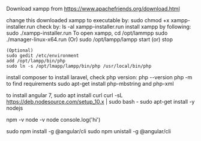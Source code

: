 Download xampp from https://www.apachefriends.org/download.html

change this downloaded xampp to executable by:
	sudo chmod +x xampp-installer.run
check by:
	ls -al xampp-installer.run
install xampp by following:
	sudo ./xampp-installer.run
To open xampp,
 	cd /opt/lammpp
	sudo ./manager-linux-x64.run
(Or)
	sudo /opt/lampp/lampp start (or) stop

	(Optional)
	sudo gedit /etc/environment 
	add /opt/lampp/bin/php
	sudo ln -s /opt/lmapp/lampp/bin/php /usr/local/bin/php

install composer
to install laravel, check php version:
	php --version
	php -m to find requirements
	sudo apt-get install php-mbstring and php-xml


to install angular 7,
sudo apt install curl
curl -sL https://deb.nodesource.com/setup_10.x | sudo bash -
sudo apt-get install -y nodejs

npm -v
node -v
node
console.log('hi')

sudo npm install -g @angular/cli
sudo npm unistall -g @angular/cli


	





